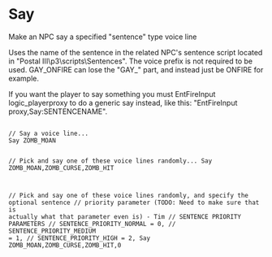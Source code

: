 # Say
<p>Make an NPC say a specified "sentence" type voice line
<p>Uses the name of the sentence in the related NPC's sentence script located in "Postal III\p3\scripts\Sentences". The voice prefix is not required to be used. GAY_ONFIRE can lose the "GAY_" part, and instead just be ONFIRE for example.
<p>
If you want the player to say something you must EntFireInput logic_playerproxy to do a generic say instead, like this: "EntFireInput proxy,Say:SENTENCENAME".
<pre><code class="language-js">
// Say a voice line...
Say ZOMB_MOAN

// Pick and say one of these voice lines randomly...
Say ZOMB_MOAN,ZOMB_CURSE,ZOMB_HIT

// Pick and say one of these voice lines randomly, and specify the optional sentence
// priority parameter (TODO: Need to make sure that is actually what that parameter even is) - Tim 
// SENTENCE PRIORITY PARAMETERS
// SENTENCE_PRIORITY_NORMAL = 0,
// SENTENCE_PRIORITY_MEDIUM = 1,
// SENTENCE_PRIORITY_HIGH = 2,
Say ZOMB_MOAN,ZOMB_CURSE,ZOMB_HIT,0
</code></pre>